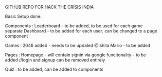 GITHUB REPO FOR HACK THE CRISIS INDIA

Basic Setup done.

Components :
Leaderboard - to be added, to be used for each game separate
Dashboard - to be added for each user; can be changed to a page component

Games :
2048 added - needs to be updated @Ishita
Mario - to be added 

Pages :
Homepage - will contain signin via google funcitonality - to be added
//login and signup can be removed entirely

Quiz : to be added, can be added to components